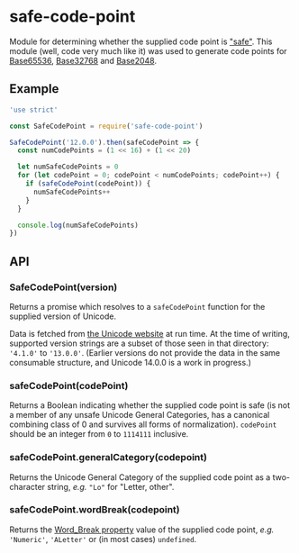 # safe-code-point

Module for determining whether the supplied code point is ["safe"](https://qntm.org/safe). This module (well, code very much like it) was used to generate code points for [Base65536](https://github.com/qntm/base65536), [Base32768](https://github.com/qntm/base32768) and [Base2048](https://github.com/qntm/base2048).

## Example

```js
'use strict'

const SafeCodePoint = require('safe-code-point')

SafeCodePoint('12.0.0').then(safeCodePoint => {
  const numCodePoints = (1 << 16) + (1 << 20)

  let numSafeCodePoints = 0
  for (let codePoint = 0; codePoint < numCodePoints; codePoint++) {
    if (safeCodePoint(codePoint)) {
      numSafeCodePoints++
    }
  }

  console.log(numSafeCodePoints)
})
```

## API

### SafeCodePoint(version)

Returns a promise which resolves to a `safeCodePoint` function for the supplied version of Unicode.

Data is fetched from [the Unicode website](http://www.unicode.org/Public) at run time. At the time of writing, supported version strings are a subset of those seen in that directory: `'4.1.0'` to `'13.0.0'`. (Earlier versions do not provide the data in the same consumable structure, and Unicode 14.0.0 is a work in progress.)

### safeCodePoint(codePoint)

Returns a Boolean indicating whether the supplied code point is safe (is not a member of any unsafe Unicode General Categories, has a canonical combining class of 0 and survives all forms of normalization). `codePoint` should be an integer from `0` to `1114111` inclusive.

### safeCodePoint.generalCategory(codepoint)

Returns the Unicode General Category of the supplied code point as a two-character string, *e.g.* `"Lo"` for "Letter, other".

### safeCodePoint.wordBreak(codepoint)

Returns the [Word_Break property](https://unicode.org/reports/tr29/#Table_Word_Break_Property_Values) value of the supplied code point, *e.g.* `'Numeric'`, `'ALetter'` or (in most cases) `undefined`.
